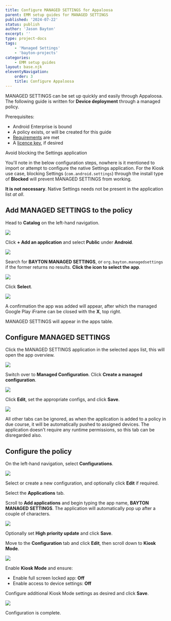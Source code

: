 ```yaml
---
title: Configure MANAGED SETTINGS for Appaloosa
parent: EMM setup guides for MANAGED SETTINGS
published: '2024-07-22'
status: publish
author: 'Jason Bayton'
excerpt: ''
type: project-docs
tags: 
    - 'Managed Settings'
    - 'bayton-projects'
categories: 
    - EMM setup guides
layout: base.njk
eleventyNavigation: 
    order: 3
    title: Configure Appaloosa
---
```

MANAGED SETTINGS can be set up quickly and easily through Appaloosa. The following guide is written for **Device deployment** through a managed policy.

Prerequisites:
- Android Enterprise is bound
- A policy exists, or will be created for this guide
- [Requirements](/projects/managed-settings/support/managed-settings-requirements) are met
- A [licence key](/projects/managed-settings/pricing), if desired

<div class="callout callout-blue">
<div class="callout-heading">Avoid blocking the Settings application</div>

You'll note in the below configuration steps, nowhere is it mentioned to import or attempt to configure the native Settings application. For the Kiosk use case, blocking Settings (`com.android.settings`) through the install type of **Blocked** will prevent MANAGED SETTINGS from working. 

**It is not necessary**. Native Settings needs not be present in the application list _at all_.

</div>

## Add MANAGED SETTINGS to the policy

Head to **Catalog** on the left-hand navigation.

![](https://cdn.bayton.org/assets/managed_settings/managed_settings_emm_setup/appaloosa/Screenshot_2024-07-23_23.05.08.png)

Click **+ Add an application** and select **Public** under **Android**.

![](https://cdn.bayton.org/assets/managed_settings/managed_settings_emm_setup/appaloosa/Screenshot_2024-07-23_23.05.14.png)

Search for **BAYTON MANAGED SETTINGS**, or `org.bayton.managedsettings` if the former returns no results. **Click the icon to select the app**.

![](https://cdn.bayton.org/assets/managed_settings/managed_settings_emm_setup/appaloosa/Screenshot_2024-07-23_23.05.32.png)

Click **Select**.

![](https://cdn.bayton.org/assets/managed_settings/managed_settings_emm_setup/appaloosa/Screenshot_2024-07-23_23.05.38.png)

A confirmation the app was added will appear, after which the managed Google Play iFrame can be closed with the **X**, top right.

MANAGED SETTINGS will appear in the apps table. 

## Configure MANAGED SETTINGS

Click the MANAGED SETTINGS application in the selected apps list, this will open the app overview.

![](https://cdn.bayton.org/assets/managed_settings/managed_settings_emm_setup/appaloosa/Screenshot_2024-07-23_23.06.04.png)

Switch over to **Managed Configuration**. Click **Create a managed configuration**.

![](https://cdn.bayton.org/assets/managed_settings/managed_settings_emm_setup/appaloosa/Screenshot_2024-07-23_23.06.16.png)

Click **Edit**, set the appropriate configs, and click **Save**.

![](https://cdn.bayton.org/assets/managed_settings/managed_settings_emm_setup/appaloosa/Screenshot_2024-07-23_23.06.30.png)

All other tabs can be ignored, as when the application is added to a policy in due course, it will be automatically pushed to assigned devices. The application doesn't require any runtime permissions, so this tab can be disregarded also.

## Configure the policy

On the left-hand navigation, select **Configurations**.

![](https://cdn.bayton.org/assets/managed_settings/managed_settings_emm_setup/appaloosa/Screenshot_2024-07-23_23.07.02.png)

Select or create a new configuration, and optionally click **Edit** if required.

Select the **Applications** tab.

Scroll to **Add applications** and begin typing the app name, **BAYTON MANAGED SETTINGS**. The application will automatically pop up after a couple of characters.

![](https://cdn.bayton.org/assets/managed_settings/managed_settings_emm_setup/appaloosa/Screenshot_2024-07-23_23.07.37.png)

Optionally set **High priority update** and click **Save**.

Move to the **Configuration** tab and click **Edit**, then scroll down to **Kiosk Mode**.

![](https://cdn.bayton.org/assets/managed_settings/managed_settings_emm_setup/appaloosa/Screenshot_2024-07-23_23.43.27.png)

Enable **Kiosk Mode** and ensure:
- Enable full screen locked app: **Off**
- Enable access to device settings: **Off**

Configure additional Kiosk Mode settings as desired and click **Save**.

![](https://cdn.bayton.org/assets/managed_settings/managed_settings_emm_setup/appaloosa/Screenshot_2024-07-23_23.46.58.png)

Configuration is complete.